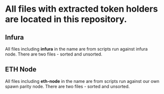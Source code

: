 # All files with extracted token holders are located in this repository.

## Infura
All files including **infura** in the name are from scripts run against infura node.
There are two files - sorted and unsorted.

## ETH Node
All files including **eth-node** in the name are from scripts run against our own spawn parity node.
There are two files - sorted and unsorted.

